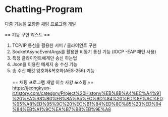 # Chatting-Program
다중 기능을 포함한 채팅 프로그램 개발

== 기능 구현 리스트 ==
1. TCP/IP 통신을 활용한 서버 / 클라이언트 구현
2. SocketAsyncEventArgs를 활용한 비동기 통신 기능 (IOCP -EAP 패턴 사용)
3. 특정 클라이언트에게만 송신 하는법
4. Json을 이용한 메세지 송 수신 기능
5. 송 수신 패킷 암호화&복호화(AES-256) 기능
<br><br>
== 채팅 프로그램 개발 이슈 사항 포스팅 == <br>
https://jeongkyun-it.tistory.com/category/Project%20History/%EB%8B%A4%EC%A4%91%20%EA%B8%B0%EB%8A%A5%EC%9D%84%20%ED%8F%AC%ED%95%A8%ED%95%9C%20%EC%B1%84%ED%8C%85%20%ED%94%84%EB%A1%9C%EA%B7%B8%EB%9E%A8
